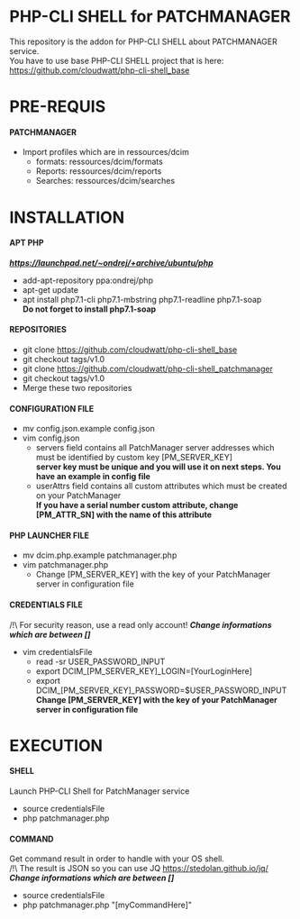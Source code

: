 # PHP-CLI SHELL for PATCHMANAGER

This repository is the addon for PHP-CLI SHELL about PATCHMANAGER service.  
You have to use base PHP-CLI SHELL project that is here: https://github.com/cloudwatt/php-cli-shell_base


# PRE-REQUIS

#### PATCHMANAGER
* Import profiles which are in ressources/dcim
    * formats: ressources/dcim/formats
	* Reports: ressources/dcim/reports
	* Searches: ressources/dcim/searches


# INSTALLATION

#### APT PHP
__*https://launchpad.net/~ondrej/+archive/ubuntu/php*__
* add-apt-repository ppa:ondrej/php
* apt-get update
* apt install php7.1-cli php7.1-mbstring php7.1-readline php7.1-soap  
__Do not forget to install php7.1-soap__

#### REPOSITORIES
* git clone https://github.com/cloudwatt/php-cli-shell_base
* git checkout tags/v1.0
* git clone https://github.com/cloudwatt/php-cli-shell_patchmanager
* git checkout tags/v1.0
* Merge these two repositories
	
#### CONFIGURATION FILE
* mv config.json.example config.json
* vim config.json
    * servers field contains all PatchManager server addresses which must be identified by custom key [PM_SERVER_KEY]  
	  __server key must be unique and you will use it on next steps. You have an example in config file__
	* userAttrs field contains all custom attributes which must be created on your PatchManager  
	  __If you have a serial number custom attribute, change [PM_ATTR_SN] with the name of this attribute__

#### PHP LAUNCHER FILE
* mv dcim.php.example patchmanager.php
* vim patchmanager.php
    * Change [PM_SERVER_KEY] with the key of your PatchManager server in configuration file

#### CREDENTIALS FILE
/!\ For security reason, use a read only account!
__*Change informations which are between []*__
* vim credentialsFile
    * read -sr USER_PASSWORD_INPUT
    * export DCIM_[PM_SERVER_KEY]_LOGIN=[YourLoginHere]
    * export DCIM_[PM_SERVER_KEY]_PASSWORD=$USER_PASSWORD_INPUT  
	  __Change [PM_SERVER_KEY] with the key of your PatchManager server in configuration file__


# EXECUTION

#### SHELL
Launch PHP-CLI Shell for PatchManager service
* source credentialsFile
* php patchmanager.php

#### COMMAND
Get command result in order to handle with your OS shell.  
/!\ The result is JSON so you can use JQ https://stedolan.github.io/jq/  
__*Change informations which are between []*__
* source credentialsFile
* php patchmanager.php "[myCommandHere]"